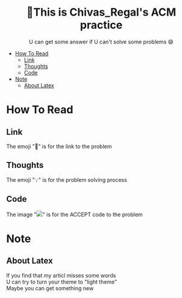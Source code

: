 <h1 align="center"> 🎈This is Chivas_Regal's ACM practice </h1>
<p align="center"> U can get some answer if U can't solve some problems 😄 </p>

- [How To Read](#how-to-read)
  - [Link](#link)
  - [Thoughts](#thoughts)
  - [Code](#code)
- [Note](#note)
  - [About Latex](#about-latex)
  
# How To Read
## Link
The emoji "🔗" is for the link to the problem
## Thoughts
The emoji "💡" is for the problem solving process
## Code
The image "<img src="https://img-blog.csdnimg.cn/20210713144601841.png" >" is for the ACCEPT code to the problem 

# Note
## About Latex
If you find that my articl misses some words</br>
U can try to turn your theme to "light theme"</br>
Maybe you can get something new</br>
